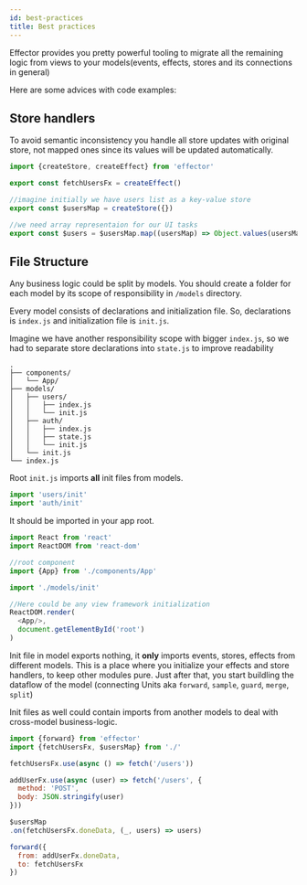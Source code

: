 ```yaml
---
id: best-practices
title: Best practices
---
```


Effector provides you pretty powerful tooling to migrate all the remaining logic from views to your models(events, effects, stores and its connections in general)

Here are some advices with code examples:

## Store handlers

To avoid semantic inconsistency  you handle all store updates with original store, not mapped ones since its values will be updated automatically.

```js title="src/models/users/index.js"
import {createStore, createEffect} from 'effector'

export const fetchUsersFx = createEffect()

//imagine initially we have users list as a key-value store
export const $usersMap = createStore({}) 

//we need array representaion for our UI tasks
export const $users = $usersMap.map((usersMap) => Object.values(usersMap))

```



## File Structure

Any business logic could be split by models. You should create a folder for each model by its scope of responsibility in `/models` directory. 

Every model consists of declarations and initialization file. So, declarations is `index.js` and initialization file is `init.js`.

Imagine we have another responsibility scope with bigger `index.js`, so we had to separate store declarations into `state.js` to improve readability 
```
.
├── components/
│   └── App/
├── models/
│   ├── users/
│   │   ├── index.js
│   │   └── init.js
│   ├── auth/
│   │   ├── index.js
│   │   ├── state.js
│   │   └── init.js
│   └── init.js
└── index.js
```

Root `init.js` imports **all** init files from models.
```js title="models/init.js"
import 'users/init'
import 'auth/init'
```

It should be imported in your app root.
```js title="index.js"
import React from 'react'
import ReactDOM from 'react-dom'

//root component
import {App} from './components/App'

import './models/init'

//Here could be any view framework initialization
ReactDOM.render(
  <App/>,
  document.getElementById('root')
)
```

Init file in model exports nothing, it **only** imports events, stores, effects from different models. 
This is a place where you initialize your effects and store handlers, to keep other modules pure. Just after that, you start buildling the dataflow of the model (connecting Units aka `forward`, `sample`, `guard`, `merge`, `split`)

Init files as well could contain imports from another models to deal with cross-model business-logic. 

```js title="models/users/init.js"
import {forward} from 'effector'
import {fetchUsersFx, $usersMap} from './'

fetchUsersFx.use(async () => fetch('/users'))

addUserFx.use(async (user) => fetch('/users', {
  method: 'POST', 
  body: JSON.stringify(user)
}))

$usersMap
.on(fetchUsersFx.doneData, (_, users) => users)

forward({
  from: addUserFx.doneData,
  to: fetchUsersFx
})
```
